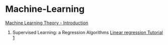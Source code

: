 # Machine-Learning

[Machine Learning Theory - Introduction](https://github.com/NIRAJANRIJAL1/Machine-Learning/blob/main/Machine%20Learning%20Tutorial%201%20-%20Theory.pdf)

1. Supervised Learning:
   a Regression Algorithms
   [Linear regression Tutorial 1](https://github.com/NIRAJANRIJAL1/Machine-Learning/blob/main/Linear%20Regression.pdf)<br />  
   

